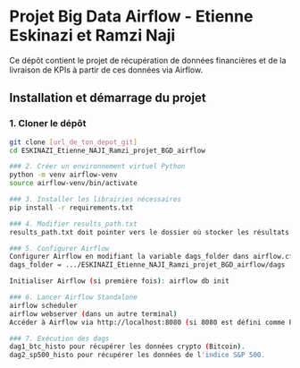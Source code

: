 # Projet Big Data Airflow - Etienne Eskinazi et Ramzi Naji

Ce dépôt contient le projet de récupération de données financières et de la livraison de KPIs à partir de ces données via Airflow.


## Installation et démarrage du projet

### 1. Cloner le dépôt
```bash
git clone [url_de_ton_depot_git]
cd ESKINAZI_Etienne_NAJI_Ramzi_projet_BGD_airflow

### 2. Créer un environnement virtuel Python
python -m venv airflow-venv
source airflow-venv/bin/activate

### 3. Installer les librairies nécessaires
pip install -r requirements.txt

### 4. Modifier results_path.txt
results_path.txt doit pointer vers le dossier où stocker les résultats

### 5. Configurer Airflow
Configurer Airflow en modifiant la variable dags_folder dans airflow.cfg de sorte à pointer vers le dossier contenant les dags à exécuter
dags_folder = .../ESKINAZI_Etienne_NAJI_Ramzi_projet_BGD_airflow/dags

Initialiser Airflow (si première fois): airflow db init

### 6. Lancer Airflow Standalone
airflow scheduler
airflow webserver (dans un autre terminal)
Accéder à Airflow via http://localhost:8080 (si 8080 est défini comme Port du server)

### 7. Exécution des dags
dag1_btc_histo pour récupérer les données crypto (Bitcoin).
dag2_sp500_histo pour récupérer les données de l'indice S&P 500.

